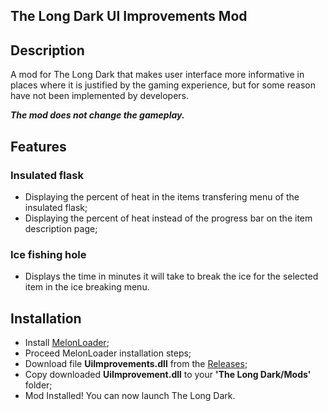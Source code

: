 ## The Long Dark UI Improvements Mod

## Description

A mod for The Long Dark that makes user interface more informative in places where it is justified by the gaming experience, but for some reason have not been implemented by developers.

***The mod does not change the gameplay.***

## Features

### Insulated flask
  - Displaying the percent of heat in the items transfering menu of the insulated flask;
  - Displaying the percent of heat instead of the progress bar on the item description page;
### Ice fishing hole
  - Displays the time in minutes it will take to break the ice for the selected item in the ice breaking menu.

## Installation

- Install [MelonLoader](https://melonwiki.xyz/);
- Proceed MelonLoader installation steps;
- Download file **UiImprovements.dll** from the [Releases](https://github.com/Reavert/TLD-UiImprovements-Mod/releases);
- Copy downloaded **UiImprovement.dll** to your **'The Long Dark/Mods'** folder;
- Mod Installed! You can now launch The Long Dark.

